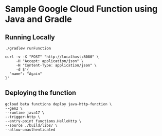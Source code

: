 # Sample Google Cloud Function using Java and Gradle

## Running Locally
```shell
./gradlew runFunction
```

```shell
curl -v -X "POST" "http://localhost:8080" \
     -H "Accept: application/json" \
     -H "Content-Type: application/json" \
     -d $'{
  "name": "Again"
}'

```


## Deploying the function
```shell
gcloud beta functions deploy java-http-function \
--gen2 \
--runtime java17 \
--trigger-http \
--entry-point functions.HelloHttp \
--source ./build/libs/ \
--allow-unauthenticated
```